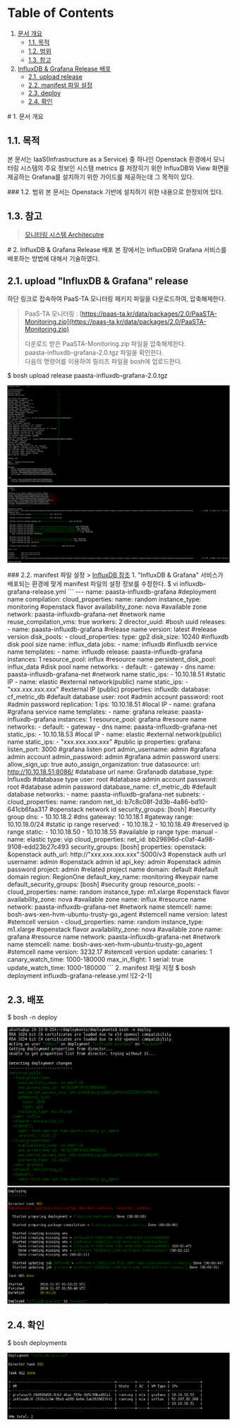 # Table of Contents

1. [문서 개요](paas-ta-influxdb-grafana-openstack-_v1.0.md#1)
   * [1.1. 목적](paas-ta-influxdb-grafana-openstack-_v1.0.md#2)
   * [1.2. 범위](paas-ta-influxdb-grafana-openstack-_v1.0.md#3)
   * [1.3. 참고](paas-ta-influxdb-grafana-openstack-_v1.0.md#4)
2. [InfluxDB & Grafana Release 배포](paas-ta-influxdb-grafana-openstack-_v1.0.md#5)
   * [2.1.  upload release](paas-ta-influxdb-grafana-openstack-_v1.0.md#6)
   * [2.2.  manifest 파일 설정](paas-ta-influxdb-grafana-openstack-_v1.0.md#7)
   * [2.3.  deploy](paas-ta-influxdb-grafana-openstack-_v1.0.md#8)
   * [2.4.  확인](paas-ta-influxdb-grafana-openstack-_v1.0.md#9)

 \# 1. 문서 개요

## 1.1. 목적

본 문서는 IaaS\(Infrastructure as a Service\) 중 하나인 Openstack 환경에서 모니터링 시스템의 주요 정보인 시스템 metrics 를 저장히기 위한 InfluxDB와 View 화면을 제공하는 Grafana를 설치하기 위한 가이드를 제공하는데 그 목적이 있다.

 \#\#\# 1.2. 범위 본 문서는 Openstack 기반에 설치하기 위한 내용으로 한정되어 있다.

## 1.3. 참고

> [모니터링 시스템 Architecutre](https://github.com/OpenPaaSRnD/Documents-PaaSTA-2.0/blob/master/Use-Guide/PaaS-TA%20%EB%AA%A8%EB%8B%88%ED%84%B0%EB%A7%81%20%EC%8B%9C%EC%8A%A4%ED%85%9C%20Architecture.md)

 \# 2. InfluxDB & Grafana Release 배포 본 장에서는 InfluxDB와 Grafana 서비스를 배포하는 방법에 대해서 기술하였다.

## 2.1.  upload "InfluxDB & Grafana" release

하단 링크로 접속하여 PaaS-TA 모니터링 패키지 파일을 다운로드하여, 압축해제한다.

> PaaS-TA 모니터링 : [https://paas-ta.kr/data/packages/2.0/PaaSTA-Monitoring.zip](https://paas-ta.kr/data/packages/2.0/PaaSTA-Monitoring.zip)
>
> 다운로드 받은 PaaSTA-Monitoring.zip 파일을 압축해제한다.   
>  paasta-influxdb-grafana-2.0.tgz 파일을 확인한다.   
>  다음의 명령어를 이용하여 릴리즈 파일을 bosh에 업로드한다.

$ bosh upload release paasta-influxdb-grafana-2.0.tgz

![](../../../.gitbook/assets/2-1-1%20%2822%29.png) ![](../../../.gitbook/assets/2-1-2%20%2813%29.png)

 \#\#\# 2.2. manifest 파일 설정 &gt; [InfluxDB 참조](https://github.com/OpenPaaSRnD/Documents-PaaSTA-2.0/blob/master/Use-Guide/PaaS-TA%20%EB%AA%A8%EB%8B%88%ED%84%B0%EB%A7%81%20DB%20%EB%B0%8F%20Metrics%20%EA%B0%80%EC%9D%B4%EB%93%9C.md) 1. "InfluxDB & Grafana" 서비스가 배포되는 환경에 맞게 manifest 파일의 설정 정보를 수정한다. $ vi influxdb-grafana-release.yml \`\`\` --- name: paasta-influxdb-grafana \#deployment name compilation: cloud\_properties: name: random instance\_type: monitoring \#openstack flavor availability\_zone: nova \#available zone network: paasta-influxdb-grafana-net \#network name reuse\_compilation\_vms: true workers: 2 director\_uuid:  \#bosh uuid releases: - name: paasta-influxdb-grafana \#release name version: latest \#release version disk\_pools: - cloud\_properties: type: gp2 disk\_size: 10240 \#influxdb disk pool size name: influx\_data jobs: - name: influxdb \#influxdb service name templates: - name: influxdb release: paasta-influxdb-grafana instances: 1 resource\_pool: influx \#resource name persistent\_disk\_pool: influx\_data \#disk pool name networks: - default: - gateway - dns name: paasta-influxdb-grafana-net \#network name static\_ips: - 10.10.18.51 \#static IP - name: elastic \#external network\(public\) name static\_ips: - "xxx.xxx.xxx.xxx" \#external IP \(public\) properties: influxdb: database: cf\_metric\_db \#default database user: root \#admin account password: root \#admin password replication: 1 ips: 10.10.18.51 \#local IP - name: grafana \#grafana service name templates: - name: grafana release: paasta-influxdb-grafana instances: 1 resource\_pool: grafana \#resoure name networks: - default: - gateway - dns name: paasta-influxdb-grafana-net static\_ips: - 10.10.18.53 \#local IP - name: elastic \#external network\(public\) name static\_ips: - "xxx.xxx.xxx.xxx" \#public ip properties: grafana: listen\_port: 3000 \#grafana listen port admin\_username: admin \#grafana admin account admin\_password: admin \#grafana admin password users: allow\_sign\_up: true auto\_assign\_organization: true datasource: url: http://10.10.18.51:8086/ \#database url name: Grafanadb database\_type: Influxdb \#database type user: root \#database admin account password: root \#database admin password database\_name: cf\_metric\_db \#default database networks: - name: paasta-influxdb-grafana-net subnets: - cloud\_properties: name: random net\_id: b7c8c08f-2d3b-4a86-bd10-641cb6faa317 \#openstack network id security\_groups: \[bosh\] \#security group dns: - 10.10.18.2 \#dns gateway: 10.10.18.1 \#gateway range: 10.10.18.0/24 \#static ip range reserved: - 10.10.18.2 - 10.10.18.49 \#reserved ip range static: - 10.10.18.50 - 10.10.18.55 \#available ip range type: manual - name: elastic type: vip cloud\_properties: net\_id: bb29696d-c0af-4a98-9108-edd23b27c493 security\_groups: \[bosh\] properties: openstack: &openstack auth\_url: http://"xxx.xxx.xxx.xxx":5000/v3 \#openstack auth url username: admin \#openstack admin id api\_key: admin \#openstack admin password project: admin \#related project name domain: default \#default domain region: RegionOne default\_key\_name: monitoring \#keypair name default\_security\_groups: \[bosh\] \#security group resource\_pools: - cloud\_properties: name: random instance\_type: m1.xlarge \#openstack flavor availability\_zone: nova \#available zone name: influx \#resource name network: paasta-influxdb-grafana-net \#network name stemcell: name: bosh-aws-xen-hvm-ubuntu-trusty-go\_agent \#stemcell name version: latest \#stemcell version - cloud\_properties: name: random instance\_type: m1.xlarge \#openstack flavor availability\_zone: nova \#available zone name: grafana \#resource name network: paasta-influxdb-grafana-net \#network name stemcell: name: bosh-aws-xen-hvm-ubuntu-trusty-go\_agent \#stemcell name version: 3232.17 \#stemcell version update: canaries: 1 canary\_watch\_time: 1000-180000 max\_in\_flight: 1 serial: true update\_watch\_time: 1000-180000 \`\`\` 2. manifest 파일 지정 $ bosh deployment influxdb-grafana-release.yml !\[2-2-1\]

## 2.3.  배포

$ bosh -n deploy

![](../../../.gitbook/assets/2-3-1%20%2825%29.png) ![](../../../.gitbook/assets/2-3-2%20%2811%29.png)

## 2.4.  확인

$ bosh deployments

![](../../../.gitbook/assets/2-4-1%20%2814%29.png)

